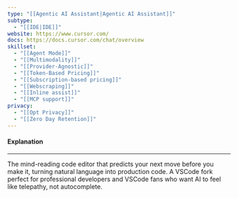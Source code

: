 ```yaml
---
type: "[[Agentic AI Assistant|Agentic AI Assistant]]"
subtype:
  - "[[IDE|IDE]]"
website: https://www.cursor.com/
docs: https://docs.cursor.com/chat/overview
skillset:
  - "[[Agent Mode]]"
  - "[[Multimodality]]"
  - "[[Provider-Agnostic]]"
  - "[[Token-Based Pricing]]"
  - "[[Subscription-based pricing]]"
  - "[[Webscraping]]"
  - "[[Inline assist]]"
  - "[[MCP support]]"
privacy:
  - "[[Opt Privacy]]"
  - "[[Zero Day Retention]]"
---
```

#### Explanation
---
The mind-reading code editor that predicts your next move before you make it, turning natural language into production code. A VSCode fork perfect for professional developers and VSCode fans who want AI to feel like telepathy, not autocomplete.
